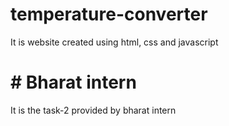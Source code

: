# temperature-converter
It is website created using html, css and javascript

# # Bharat intern
It is the task-2 provided by bharat intern
